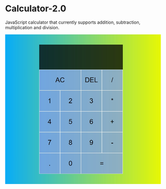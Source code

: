# Calculator-2.0
 JavaScript calculator that currently supports addition, subtraction, multiplication and division.

![Alt text](appscreenshot.jpg?raw=true "Title")